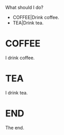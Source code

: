 What should I do?

* COFFEE|Drink coffee.
* TEA|Drink tea.

# COFFEE
I drink coffee.
[](#END)

# TEA
I drink tea.
[](#END)

# END
The end.
